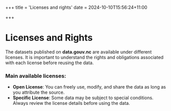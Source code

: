 +++
title = 'Licenses and rights'
date = 2024-10-10T15:56:24+11:00

+++
# Licenses and Rights

The datasets published on **data.gouv.nc** are available under different licenses. It is important to understand the rights and obligations associated with each license before reusing the data.

### Main available licenses:
- **Open License**: You can freely use, modify, and share the data as long as you attribute the source.
- **Specific License**: Some data may be subject to special conditions. Always review the license details before using the data.
